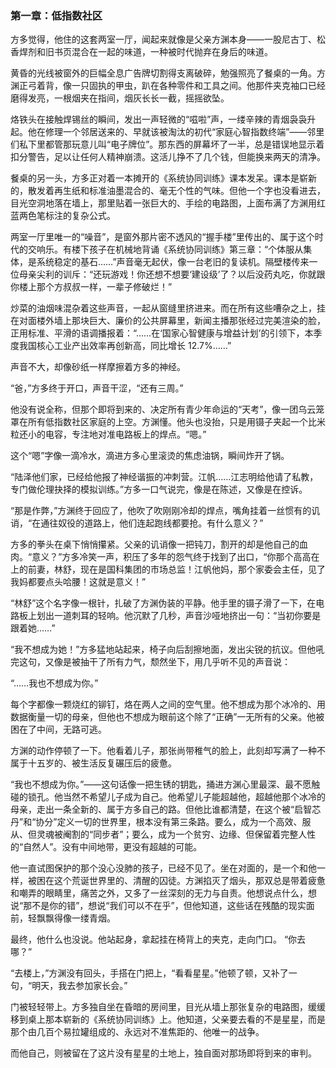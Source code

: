 ### **第一章：低指数社区**

方多觉得，他住的这套两室一厅，闻起来就像是父亲方渊本身——一股尼古丁、松香焊剂和旧书页混合在一起的味道，一种被时代抛弃在身后的味道。

黄昏的光线被窗外的巨幅全息广告牌切割得支离破碎，勉强照亮了餐桌的一角。方渊正弓着背，像一只固执的甲虫，趴在各种零件和工具之间。他那件夹克袖口已经磨得发亮，一根烟夹在指间，烟灰长长一截，摇摇欲坠。

烙铁头在接触焊锡丝的瞬间，发出一声轻微的“嗞啦”声，一缕辛辣的青烟袅袅升起。他在修理一个邻居送来的、早就该被淘汰的初代“家庭心智指数终端”——邻里们私下里都管那玩意儿叫“电子牌位”。那东西的屏幕坏了一半，总是错误地显示着扣分警告，足以让任何人精神崩溃。这活儿挣不了几个钱，但能换来两天的清净。

餐桌的另一头，方多正对着一本摊开的《系统协同训练》课本发呆。课本是崭新的，散发着再生纸和标准油墨混合的、毫无个性的气味。但他一个字也没看进去，目光空洞地落在墙上，那里贴着一张巨大的、手绘的电路图，上面布满了方渊用红蓝两色笔标注的复杂公式。

两室一厅里唯一的“噪音”，是窗外那片密不透风的“握手楼”里传出的、属于这个时代的交响乐。有楼下孩子在机械地背诵《系统协同训练》第三章：“个体服从集体，是系统稳定的基石……”声音毫无起伏，像一台老旧的复读机。隔壁楼传来一位母亲尖利的训斥：“还玩游戏！你还想不想要‘建设级’了？以后没药丸吃，你就跟你楼上那个方叔叔一样，一辈子修破烂！”

炒菜的油烟味混杂着这些声音，一起从窗缝里挤进来。而在所有这些嘈杂之上，挂在对面楼外墙上那块巨大、廉价的公共屏幕里，新闻主播那张经过完美渲染的脸，正用标准、平滑的语调播报着：“……在‘国家心智健康与增益计划’的引领下，本季度我国核心工业产出效率再创新高，同比增长 12.7%……”

声音不大，却像砂纸一样摩擦着方多的神经。

“爸，”方多终于开口，声音干涩，“还有三周。”

他没有说全称，但那个即将到来的、决定所有青少年命运的“天考”，像一团乌云笼罩在所有低指数社区家庭的上空。方渊懂。他头也没抬，只是用镊子夹起一个比米粒还小的电容，专注地对准电路板上的焊点。“嗯。”

这个“嗯”字像一滴冷水，滴进方多心里滚烫的焦虑油锅，瞬间炸开了锅。

“陆泽他们家，已经给他报了神经谐振的冲刺营。江帆……江志明给他请了私教，专门做伦理抉择的模拟训练。”方多一口气说完，像是在陈述，又像是在控诉。

“那是作弊，”方渊终于回应了，他吹了吹刚刚冷却的焊点，嘴角挂着一丝惯有的讥诮，“在通往奴役的道路上，他们连起跑线都要抢。有什么意义？”

方多的拳头在桌下悄悄攥紧。父亲的讥诮像一把钝刀，割开的却是他自己的血肉。“意义？”方多冷笑一声，积压了多年的怨气终于找到了出口，“你那个高高在上的前妻，林舒，现在是国科集团的市场总监！江帆他妈，那个家委会主任，见了我妈都要点头哈腰！这就是意义！”

“林舒”这个名字像一根针，扎破了方渊伪装的平静。他手里的镊子滑了一下，在电路板上划出一道刺耳的轻响。他沉默了几秒，声音沙哑地挤出一句：“当初你要是跟着她……”

“我不想成为她！”方多猛地站起来，椅子向后刮擦地面，发出尖锐的抗议。但他吼完这句，又像是被抽干了所有力气，颓然坐下，用几乎听不见的声音说：

“……我也不想成为你。”

每个字都像一颗烧红的铆钉，烙在两人之间的空气里。他不想成为那个冰冷的、用数据衡量一切的母亲，但他也不想成为眼前这个除了“正确”一无所有的父亲。他被困在了中间，无路可逃。

方渊的动作停顿了一下。他看着儿子，那张尚带稚气的脸上，此刻却写满了一种不属于十五岁的、被生活反复碾压后的疲惫。

“我也不想成为你。”——这句话像一把生锈的钥匙，捅进方渊心里最深、最不愿触碰的锁孔。他当然不希望儿子成为自己。他希望儿子能超越他，超越他那个冰冷的母亲，走出一条全新的、属于方多自己的路。但他比谁都清楚，在这个被“启智芯丹”和“协分”定义一切的世界里，根本没有第三条路。要么，成为一个高效、服从、但灵魂被阉割的“同步者”；要么，成为一个贫穷、边缘、但保留着完整人性的“自然人”。没有中间地带，更没有超越的可能。

他一直试图保护的那个没心没肺的孩子，已经不见了。坐在对面的，是一个和他一样，被困在这个荒诞世界里的、清醒的囚徒。方渊掐灭了烟头，那双总是带着疲惫和嘲弄的眼睛里，痛苦之外，又多了一丝深刻的无力与自责。他想说点什么，想说“那不是你的错”，想说“我们可以不在乎”，但他知道，这些话在残酷的现实面前，轻飘飘得像一缕青烟。

最终，他什么也没说。他站起身，拿起挂在椅背上的夹克，走向门口。
“你去哪？”

“去楼上，”方渊没有回头，手搭在门把上，“看看星星。”他顿了顿，又补了一句，“明天，我去参加家长会。”

门被轻轻带上。方多独自坐在昏暗的房间里，目光从墙上那张复杂的电路图，缓缓移到桌上那本崭新的《系统协同训练》上。他知道，父亲要去看的不是星星，而是那个由几百个易拉罐组成的、永远对不准焦距的、他唯一的战争。

而他自己，则被留在了这片没有星星的土地上，独自面对那场即将到来的审判。
